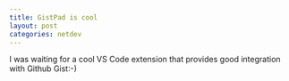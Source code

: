 ```yaml
---
title: GistPad is cool
layout: post
categories: netdev
---
```

I was waiting for a cool VS Code extension that provides good integration with Github Gist:-)